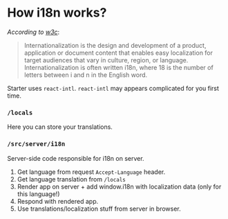 # How i18n works?

*According to [w3c](https://www.w3.org/International/questions/qa-i18n)*:
> Internationalization is the design and development of a product, application or document content that enables easy localization for target audiences that vary in culture, region, or language.    
Internationalization is often written i18n, where 18 is the number of letters between i and n in the English word.

Starter uses `react-intl`. `react-intl` may appears complicated for you first time.

### `/locals`
Here you can store your translations.

### `/src/server/i18n`
Server-side code responsible for i18n on server.
1. Get language from request `Accept-Language` header.
2. Get language translation from `/locals`
3. Render app on server + add window.i18n with localization data (only for this language!)
4. Respond with rendered app.
5. Use translations/localization stuff from server in browser.

